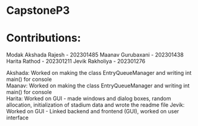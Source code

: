 # CapstoneP3
# Contributions:
Modak Akshada Rajesh - 202301485
Maanav Gurubaxani - 202301438
Harita Rathod - 202301211
Jevik Rakholiya - 202301276

Akshada: Worked on making the class EntryQueueManager and writing int main() for console  
Maanav: Worked on making the class EntryQueueManager and writing int main() for console   
Harita: Worked on GUI - made windows and dialog boxes, random allocation, initialization of stadium data and wrote the readme file
Jevik: Worked on GUI - Linked backend and frontend (GUI), worked on user interface
